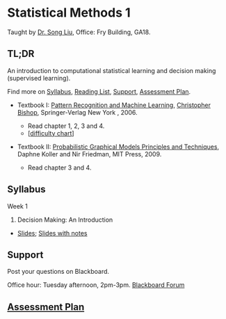 # Statistical Methods 1

Taught by [Dr. Song Liu](http://allmodelsarewrong.net), Office: Fry Building, GA18. 

## TL;DR
An introduction to computational statistical learning and decision making (supervised learning). 

Find more on 
[Syllabus](#Syllabus), 
[Reading List](#Readings), 
[Support](#Support), 
[Assessment Plan](#Assessment-Plan).

- Textbook I:
[Pattern Recognition and Machine Learning](https://www.microsoft.com/en-us/research/uploads/prod/2006/01/Bishop-Pattern-Recognition-and-Machine-Learning-2006.pdf), [Christopher Bishop](https://www.microsoft.com/en-us/research/people/cmbishop/), Springer-Verlag New York
, 2006. 
  - Read chapter 1, 2, 3 and 4. 
  - [[difficulty chart](https://dominhhai.github.io/en-us/2017/12/ml-prml/#2-1-chapter-1-introduction)]

- Textbook II:
[Probabilistic Graphical Models Principles and Techniques](https://mitpress.mit.edu/books/probabilistic-graphical-models), Daphne Koller and Nir Friedman, MIT Press, 2009. 
  - Read chapter 3 and 4.

## Syllabus 

Week 1
1. Decision Making: An Introduction

- [Slides](lec1/intro.pdf); [Slides with notes](lec1/intro_notes.pdf)

## Support
Post your questions on Blackboard.

Office hour: Tuesday afternoon, 2pm-3pm. 
[Blackboard Forum](https://www.ole.bris.ac.uk/webapps/discussionboard/do/conference?toggle_mode=edit&action=list_forums&course_id=_246601_1&nav=discussion_board_entry&mode=cpview)

## [Assessment Plan](SM1_assessment.md)